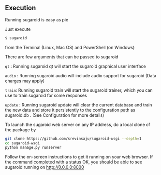 ## Execution

Running sugaroid is easy as pie

Just execute

```bash
$ sugaroid
```


from the Terminal (Linux, Mac OS) and PowerShell (on Windows)

There are few arguments that can be passed to sugaroid

`qt` : Running sugaroid qt will start the sugaroid graphical user interface

`audio` : Running sugaroid audio will include audio support for sugaroid (Data charges may apply)

`train`: Running sugaroid train will start the sugaroid trainer, which you can use to train sugaroid for some responses

`update` : Running sugaroid update will clear the current database and train the new data and store it persistently to the configuration path as sugaroid.db . (See Configuration for more details)

To launch the sugaroid web server on any IP address, do a local clone of the package by

```bash
git clone https://github.com/srevinsaju/sugaroid-wsgi --depth=1
cd sugaroid-wsgi
python manage.py runserver
```
Follow the on-screen instructions to get it running on your web browser. If the command completed with a status OK, you should be able to see sugaroid running on http://0.0.0.0:8000

